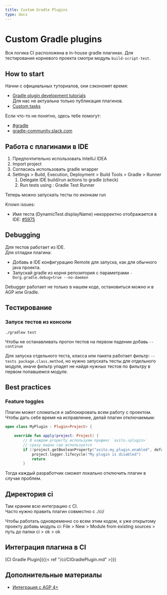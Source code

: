 ```yaml
---
title: Custom Gradle Plugins
type: docs
---
```


# Custom Gradle plugins

Вся логика CI расположена в in-house gradle плагинах. 
Для тестирования корневого проекта смотри модуль `build-script-test`.

## How to start

Начни с официальных туториалов, они сэкономят время:

- [Gradle plugin development tutorials](https://gradle.org/guides/?q=Plugin%20Development)   
Для нас не актуальна только публикация плагинов.
- [Custom tasks](https://docs.gradle.org/current/userguide/custom_tasks.html)

Если что-то не понятно, здесь тебе помогут:

- [#gradle](http://links.k.avito.ru/slackgradle)
- [gradle-community.slack.com](gradle-community.slack.com)

## Работа с плагинами в IDE

1. Предпочтительно использовать IntelliJ IDEA
1. Import project
1. Согласись использовать gradle wrapper
1. Settings > Build, Execution, Deployment > Build Tools > Gradle > Runner
    1. Delegate IDE build/run actions to gradle (check)
    1. Run tests using : Gradle Test Runner
    
Теперь можно запускать тесты по иконкам run

Known issues:

- Имя теста (DynamicTest.displayName) некорректно отображается в IDE: [#5975](https://github.com/gradle/gradle/issues/5975)

## Debugging

Для тестов работает из IDE.   
Для отладки плагина:

- Добавь в IDE конфигурацию Remote для запуска, как для обычного java проекта.
- Запускай gradle из корня репозитория с параметрами `-Dorg.gradle.debug=true --no-daemon`

Debugger работает не только в нашем коде, остановиться можно и в AGP или Gradle.

## Тестирование

### Запуск тестов из консоли

`./gradlew test`

Чтобы не останавливать прогон тестов на первом падении добавь `--continue`

Для запуска отдельного теста, класса или пакета работает фильтр: `--tests package.class.method`, 
но нужно запускать тесты для отдельного модуля, иначе фильтр упадет не найдя нужных тестов по фильтру 
в первом попавшемся модуле.

## Best practices

### Feature toggles

Плагин может сломаться и заблокировать всем работу с проектом. 
Чтобы дать себе время на исправление, делай плагин отключаемым:

```kotlin
open class MyPlugin : Plugin<Project> {

    override fun apply(project: Project) {
        // В каждом property используем префикс `avito.<plugin>`
        // сразу видно где используется
        if (!project.getBooleanProperty("avito.my_plugin.enabled", default = false)) {
            project.logger.lifecycle("My plugin is disabled")
            return
        }
```

Тогда каждый разработчик сможет локально отключить плагин в случае проблем. 

## Директория ci

Там храним всю интеграцию с CI.   
Часто нужно править плагин совместно с ./ci/

Чтобы работать одновременно со всем этим кодом, к уже открытому проекту
добавь модуль ci: File > New > Module from existing sources > путь до папки ci > ok > ok

## Интеграция плагина в CI

[CI Gradle Plugin]({{< ref "/ci/CIGradlePlugin.md" >}})

## Дополнительные материалы

- [Интеграция с AGP 4+](https://youtu.be/OTANozHzgPc)
